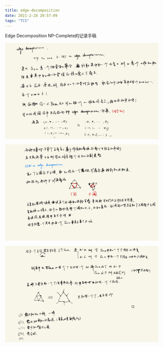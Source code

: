 ```yaml
---
title: edge-decomposition
date: 2021-2-28 20:57:09
tags: "TCS"
---
```


Edge Decomposition NP-Complete的记录手稿

<!-- more -->

![0001](edge-decomposition/0001.jpg)

![0002](edge-decomposition/0002-1614491630491.jpg)

![0003](edge-decomposition/0003.jpg)

